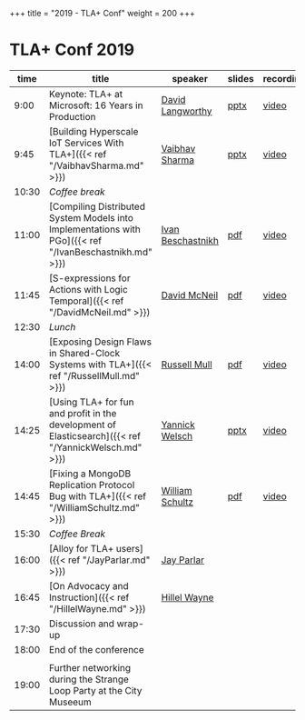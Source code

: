 +++
title = "2019 - TLA+ Conf"
weight = 200
+++

# TLA+ Conf 2019

time  | title  | speaker | slides | recording |
------|--------|---------|--------|------------
9:00 | Keynote: TLA+ at Microsoft: 16 Years in Production | [David Langworthy](https://www.linkedin.com/in/davidlangworthy/) | [pptx](/01_-_TLAConf19_-_David_Langworthy_-_TLA_at_Microsoft_16_Years_In_Production.pptx) | [video](https://www.youtube.com/watch?v=azx6cX-BlCs&list=PLWLcqZLzY8u_Osnz-YPOVrptG1ys73OkR&index=2&t=0s) |
9:45 | [Building Hyperscale IoT Services With TLA+]({{< ref "/VaibhavSharma.md" >}}) | [Vaibhav Sharma](https://www.linkedin.com/in/vaibhav-sharma-6404459/) | [pptx](/02_-_TLAConf19_-_Vaibhav_Sharma_-_TLA_at_Azure_IoT.pptx) | [video](https://www.youtube.com/watch?v=VcrT4-cCmtk&list=PLWLcqZLzY8u_Osnz-YPOVrptG1ys73OkR&index=3&t=0s) |
10:30 | *Coffee break* | 
11:00 | [Compiling Distributed System Models into Implementations with PGo]({{< ref "/IvanBeschastnikh.md" >}}) | [Ivan Beschastnikh](https://www.cs.ubc.ca/~bestchai/) | [pdf](/03_-_TLAConf19_-_Ivan_Beschastnikh_and_Finn_Hackett_-_Compiling_Distributed_System_Models_into_Implementations_with_PGo.pdf) | [video](https://www.youtube.com/watch?v=GvrpUeDN5zs&list=PLWLcqZLzY8u_Osnz-YPOVrptG1ys73OkR&index=4&t=0s) |
11:45 |	[S-expressions for Actions with Logic Temporal]({{< ref "/DavidMcNeil.md" >}}) | [David McNeil](https://david-mcneil.com) | [pdf](/04_-_TLAConf19_-_David_McNeil_-_S-expressions_for_Actions_with_Logic_Temporal.pdf) | [video](https://www.youtube.com/watch?v=27TX_jJKeoI&list=PLWLcqZLzY8u_Osnz-YPOVrptG1ys73OkR&index=5&t=0s) |
12:30 |	*Lunch* |
14:00 | [Exposing Design Flaws in Shared-Clock Systems with TLA+]({{< ref "/RussellMull.md" >}}) | [Russell Mull](https://www.linkedin.com/in/rmull) | [pdf](/05_-_TLAConf19_-_Russel_Mull_-_SharedClocks.pdf) | [video](https://www.youtube.com/watch?v=NwEZ_TUG5b8&list=PLWLcqZLzY8u_Osnz-YPOVrptG1ys73OkR&index=6&t=0s) |
14:25 | [Using TLA+ for fun and profit in the development of Elasticsearch]({{< ref "/YannickWelsch.md" >}}) | [Yannick Welsch](https://www.linkedin.com/in/yannick-welsch-45780aa4/) | [pptx](/06_-_TLAConf19_-_Yannick_Welsch_-_Using_TLA_for_fun_and_profit_in_the_development_of_Elasticsearch.pptx) | [video](https://www.youtube.com/watch?v=qYDcbcOVurc&list=PLWLcqZLzY8u_Osnz-YPOVrptG1ys73OkR&index=7&t=0s) |
14:45 | [Fixing a MongoDB Replication Protocol Bug with TLA+]({{< ref "/WilliamSchultz.md" >}}) | [William Schultz](https://www.linkedin.com/in/william-schultz-a22714a2/) | [pdf](/07_-_TLAConf19_-_William_Schultz_-_Fixing_a_MongoDB_Replication_Protocol_Bug_with_TLA.pdf) | [video](https://www.youtube.com/watch?v=x9zSynTfLDE&list=PLWLcqZLzY8u_Osnz-YPOVrptG1ys73OkR&index=8&t=0s) |
15:30 | *Coffee Break* |
16:00 | [Alloy for TLA+ users]({{< ref "/JayParlar.md" >}}) | [Jay Parlar](https://www.linkedin.com/in/jay-parlar-ph-d-85365a3)
16:45 | [On Advocacy and Instruction]({{< ref "/HillelWayne.md" >}}) | [Hillel Wayne](https://www.hillelwayne.com/)
17:30 | Discussion and wrap-up |
18:00 | End of the conference |
 | |
19:00 | Further networking during the Strange Loop Party at the City Museeum |


